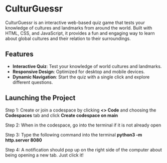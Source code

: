 # CulturGuessr

CulturGuessr is an interactive web-based quiz game that tests your knowledge of cultures and landmarks from around the world. Built with HTML, CSS, and JavaScript, it provides a fun and engaging way to learn about global cultures and their relation to their surroundings.

## Features

- **Interactive Quiz**: Test your knowledge of world cultures and landmarks.
- **Responsive Design**: Optimized for desktop and mobile devices.
- **Dynamic Navigation**: Start the quiz with a single click and explore different questions.

## Launching the Project
Step 1: Create or join a codespace by clicking **<> Code** and choosing the **Codespaces** tab and click **Create codespace on main**

Step 2: When in the codespace, go into the terminal if it is not already open

Step 3: Type the following command into the terminal **python3 -m http.server 8080**

Step 4: A notification should pop up on the right side of the computer about being opening a new tab. Just click it!
